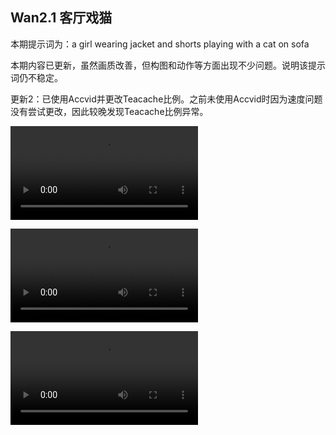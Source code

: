 ## Wan2.1 客厅戏猫

本期提示词为：a girl wearing jacket and shorts playing with a cat on sofa

本期内容已更新，虽然画质改善，但构图和动作等方面出现不少问题。说明该提示词仍不稳定。

更新2：已使用Accvid并更改Teacache比例。之前未使用Accvid时因为速度问题没有尝试更改，因此较晚发现Teacache比例异常。

<video src="https://github.com/Willian7004/media-blog/blob/main/files/202506/2025060703/Wan2.1_00001.mp4?raw=true" controls style="max-width: 100%;"></video>

<video src="https://github.com/Willian7004/media-blog/blob/main/files/202506/2025060703/Wan2.1_00003.mp4?raw=true" controls style="max-width: 100%;"></video>

<video src="https://github.com/Willian7004/media-blog/blob/main/files/202506/2025060703/Wan2.1_00004.mp4?raw=true" controls style="max-width: 100%;"></video>